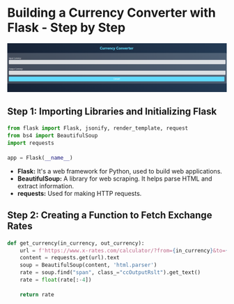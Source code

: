 # Building a Currency Converter with Flask - Step by Step

![](https://github.com/yusufmunircloud/AWS-Projects/blob/main/img/general/Screenshot%202024-02-05%20185335.png?raw=true)

## Step 1: Importing Libraries and Initializing Flask
```python
from flask import Flask, jsonify, render_template, request
from bs4 import BeautifulSoup
import requests

app = Flask(__name__)
```

- **Flask:** It's a web framework for Python, used to build web applications.
- **BeautifulSoup:** A library for web scraping. It helps parse HTML and extract information.
- **requests:** Used for making HTTP requests.

## Step 2: Creating a Function to Fetch Exchange Rates

```python
def get_currency(in_currency, out_currency):
    url = f'https://www.x-rates.com/calculator/?from={in_currency}&to={out_currency}&amount=1'
    content = requests.get(url).text
    soup = BeautifulSoup(content, 'html.parser')
    rate = soup.find("span", class_="ccOutputRslt").get_text()
    rate = float(rate[:-4])

    return rate
```
